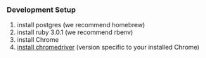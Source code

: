 ### Development Setup

1. install postgres (we recommend homebrew)
1. install ruby 3.0.1 (we recommend rbenv)
1. install Chrome
1. [install chromedriver](https://chromedriver.chromium.org/downloads) (version specific to your installed Chrome)
